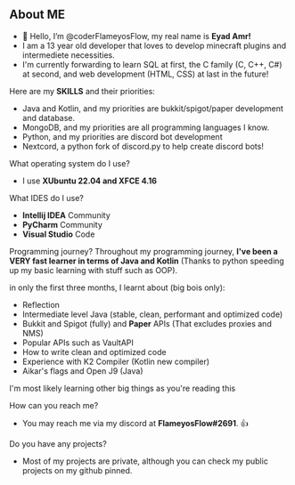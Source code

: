 ## About ME
- 👋 Hello, I’m @coderFlameyosFlow, my real name is **Eyad Amr!**
- I am a 13 year old developer that loves to develop minecraft plugins and intermediete necessities.
- I'm currently forwarding to learn SQL at first, the C family (C, C++, C#) at second, and web development (HTML, CSS) at last in the future!

Here are my **SKILLS** and their priorities:
- Java and Kotlin, and my priorities are bukkit/spigot/paper development and database.
- MongoDB, and my priorities are all programming languages I know.
- Python, and my priorities are discord bot development
- Nextcord, a python fork of discord.py to help create discord bots!

What operating system do I use? 
- I use **XUbuntu 22.04 and XFCE 4.16**

What IDES do I use?
- **Intellij IDEA** Community
- **PyCharm** Community
- **Visual Studio** Code

Programming journey?
Throughout my programming journey, **I've been a VERY fast learner in terms of Java and Kotlin** (Thanks to python speeding up my basic learning with stuff such as OOP).

in only the first three months, I learnt about (big bois only):
- Reflection
- Intermediate level Java (stable, clean, performant and optimized code)
- Bukkit and Spigot (fully) and **Paper** APIs (That excludes proxies and NMS)
- Popular APIs such as VaultAPI
- How to write clean and optimized code
- Experience with K2 Compiler (Kotlin new compiler)
- Aikar's flags and Open J9 (Java)

I'm most likely learning other big things as you're reading this

How can you reach me?
- You may reach me via my discord at **FlameyosFlow#2691**. 👍

Do you have any projects?
- Most of my projects are private, although you can check my public projects on my github pinned.
